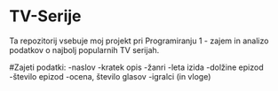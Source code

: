 ﻿# TV-Serije

Ta repozitorij vsebuje moj projekt pri Programiranju 1 - zajem in analizo podatkov o najbolj popularnih TV serijah.

#Zajeti podatki:
-naslov
-kratek opis
-žanri
-leta izida
-dolžine epizod
-število epizod
-ocena, število glasov
-igralci (in vloge)
